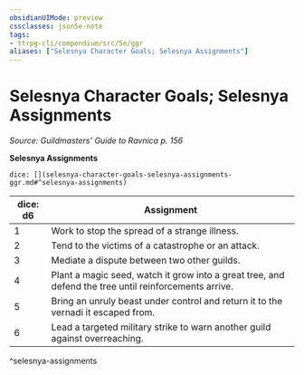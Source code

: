 ```yaml
---
obsidianUIMode: preview
cssclasses: json5e-note
tags:
- ttrpg-cli/compendium/src/5e/ggr
aliases: ["Selesnya Character Goals; Selesnya Assignments"]
---
```

# Selesnya Character Goals; Selesnya Assignments
*Source: Guildmasters' Guide to Ravnica p. 156* 

**Selesnya Assignments**

`dice: [](selesnya-character-goals-selesnya-assignments-ggr.md#^selesnya-assignments)`

| dice: d6 | Assignment |
|----------|------------|
| 1 | Work to stop the spread of a strange illness. |
| 2 | Tend to the victims of a catastrophe or an attack. |
| 3 | Mediate a dispute between two other guilds. |
| 4 | Plant a magic seed, watch it grow into a great tree, and defend the tree until reinforcements arrive. |
| 5 | Bring an unruly beast under control and return it to the vernadi it escaped from. |
| 6 | Lead a targeted military strike to warn another guild against overreaching. |
^selesnya-assignments